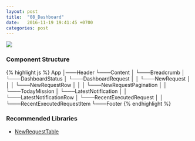 ```yaml
---
layout: post
title:  "08_Dashboard"
date:   2016-11-19 19:41:45 +0700
categories: post
---
```


<img src="{{ site.github.url }}/images/posts/2016-11-19/08_Dashboard.jpg">

### Component Structure

{% highlight js %}
App
│───Header
└───Content
│   └───Breadcrumb
│   └───DashboardStatus
│   └───DashboardRequest
│   │   └───NewRequest
│   │   │   └───NewRequestRow
│   │   │   └───NewRequestPagination
│   │   └───TodayMission
│   └───LatestNotification
│   │   └───LatestNotificationRow
│   └───RecentExecutedRequest
│   │   └───RecentExecutedRequestItem
└───Footer
{% endhighlight %}

### Recommended Libraries

* [NewRequestTable](https://jsfiddle.net/carlosrocha/xgde4uh0/)

